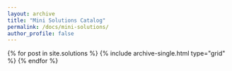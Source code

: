 ```yaml
---
layout: archive
title: "Mini Solutions Catalog"
permalink: /docs/mini-solutions/
author_profile: false
---
```


<div class="grid__wrapper">
  {% for post in site.solutions %}
    {% include archive-single.html type="grid" %}
  {% endfor %}
</div>